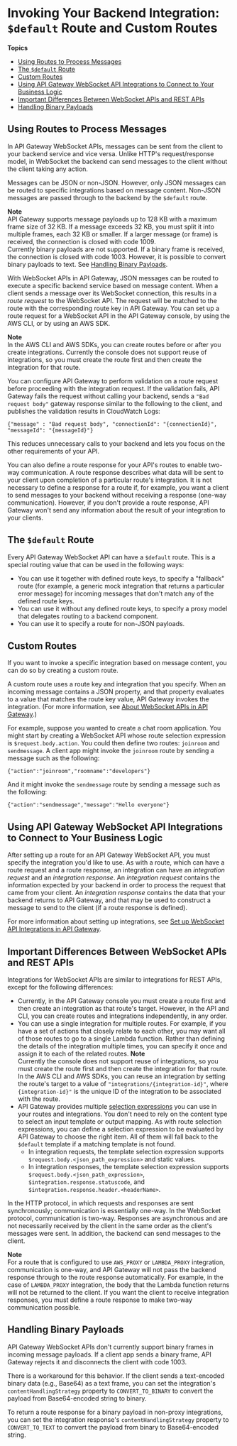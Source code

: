 # Invoking Your Backend Integration: `$default` Route and Custom Routes<a name="apigateway-websocket-api-routes-integrations"></a>

**Topics**
+ [Using Routes to Process Messages](#apigateway-websocket-api-overview-routes)
+ [The `$default` Route](#apigateway-websocket-api-routes-about-default)
+ [Custom Routes](#apigateway-websocket-api-routes-about-custom)
+ [Using API Gateway WebSocket API Integrations to Connect to Your Business Logic](#apigateway-websocket-api-overview-integrations)
+ [Important Differences Between WebSocket APIs and REST APIs](#apigateway-websocket-api-overview-integrations-differences)
+ [Handling Binary Payloads](#apigateway-websocket-api-overview-binary-payloads)

## Using Routes to Process Messages<a name="apigateway-websocket-api-overview-routes"></a>

In API Gateway WebSocket APIs, messages can be sent from the client to your backend service and vice versa\. Unlike HTTP's request/response model, in WebSocket the backend can send messages to the client without the client taking any action\.

Messages can be JSON or non\-JSON\. However, only JSON messages can be routed to specific integrations based on message content\. Non\-JSON messages are passed through to the backend by the `$default` route\.

**Note**  
API Gateway supports message payloads up to 128 KB with a maximum frame size of 32 KB\. If a message exceeds 32 KB, you must split it into multiple frames, each 32 KB or smaller\. If a larger message \(or frame\) is received, the connection is closed with code 1009\.  
Currently binary payloads are not supported\. If a binary frame is received, the connection is closed with code 1003\. However, it is possible to convert binary payloads to text\. See [Handling Binary Payloads](#apigateway-websocket-api-overview-binary-payloads)\.

With WebSocket APIs in API Gateway, JSON messages can be routed to execute a specific backend service based on message content\. When a client sends a message over its WebSocket connection, this results in a *route request* to the WebSocket API\. The request will be matched to the route with the corresponding route key in API Gateway\. You can set up a route request for a WebSocket API in the API Gateway console, by using the AWS CLI, or by using an AWS SDK\.

**Note**  
In the AWS CLI and AWS SDKs, you can create routes before or after you create integrations\. Currently the console does not support reuse of integrations, so you must create the route first and then create the integration for that route\.

You can configure API Gateway to perform validation on a route request before proceeding with the integration request\. If the validation fails, API Gateway fails the request without calling your backend, sends a `"Bad request body"` gateway response similar to the following to the client, and publishes the validation results in CloudWatch Logs: 

```
{"message" : "Bad request body", "connectionId": "{connectionId}", "messageId": "{messageId}"}
```

This reduces unnecessary calls to your backend and lets you focus on the other requirements of your API\.

You can also define a route response for your API's routes to enable two\-way communication\. A route response describes what data will be sent to your client upon completion of a particular route's integration\. It is not necessary to define a response for a route if, for example, you want a client to send messages to your backend without receiving a response \(one\-way communication\)\. However, if you don't provide a route response, API Gateway won't send any information about the result of your integration to your clients\.

## The `$default` Route<a name="apigateway-websocket-api-routes-about-default"></a>

Every API Gateway WebSocket API can have a `$default` route\. This is a special routing value that can be used in the following ways:
+ You can use it together with defined route keys, to specify a "fallback" route \(for example, a generic mock integration that returns a particular error message\) for incoming messages that don't match any of the defined route keys\.
+ You can use it without any defined route keys, to specify a proxy model that delegates routing to a backend component\.
+ You can use it to specify a route for non\-JSON payloads\.

## Custom Routes<a name="apigateway-websocket-api-routes-about-custom"></a>

If you want to invoke a specific integration based on message content, you can do so by creating a custom route\.

A custom route uses a route key and integration that you specify\. When an incoming message contains a JSON property, and that property evaluates to a value that matches the route key value, API Gateway invokes the integration\. \(For more information, see [About WebSocket APIs in API Gateway](apigateway-websocket-api-overview.md)\.\)

For example, suppose you wanted to create a chat room application\. You might start by creating a WebSocket API whose route selection expression is `$request.body.action`\. You could then define two routes: `joinroom` and `sendmessage`\. A client app might invoke the `joinroom` route by sending a message such as the following:

```
{"action":"joinroom","roomname":"developers"}
```

And it might invoke the `sendmessage` route by sending a message such as the following:

```
{"action":"sendmessage","message":"Hello everyone"}
```

## Using API Gateway WebSocket API Integrations to Connect to Your Business Logic<a name="apigateway-websocket-api-overview-integrations"></a>

After setting up a route for an API Gateway WebSocket API, you must specify the integration you'd like to use\. As with a route, which can have a route request and a route response, an integration can have an *integration request* and an *integration response*\. An *integration request* contains the information expected by your backend in order to process the request that came from your client\. An *integration response* contains the data that your backend returns to API Gateway, and that may be used to construct a message to send to the client \(if a route response is defined\)\.

For more information about setting up integrations, see [Set up WebSocket API Integrations in API Gateway](apigateway-websocket-api-integrations.md)\.

## Important Differences Between WebSocket APIs and REST APIs<a name="apigateway-websocket-api-overview-integrations-differences"></a>

Integrations for WebSocket APIs are similar to integrations for REST APIs, except for the following differences:
+ Currently, in the API Gateway console you must create a route first and then create an integration as that route's target\. However, in the API and CLI, you can create routes and integrations independently, in any order\.
+ You can use a single integration for multiple routes\. For example, if you have a set of actions that closely relate to each other, you may want all of those routes to go to a single Lambda function\. Rather than defining the details of the integration multiple times, you can specify it once and assign it to each of the related routes\.
**Note**  
Currently the console does not support reuse of integrations, so you must create the route first and then create the integration for that route\.  
In the AWS CLI and AWS SDKs, you can reuse an integration by setting the route's target to a value of `"integrations/{integration-id}"`, where `{integration-id}"` is the unique ID of the integration to be associated with the route\.
+ API Gateway provides multiple [selection expressions](apigateway-websocket-api-selection-expressions.md) you can use in your routes and integrations\. You don't need to rely on the content type to select an input template or output mapping\. As with route selection expressions, you can define a selection expression to be evaluated by API Gateway to choose the right item\. All of them will fall back to the `$default` template if a matching template is not found\.
  + In integration requests, the template selection expression supports `$request.body.<json_path_expression>` and static values\.
  + In integration responses, the template selection expression supports `$request.body.<json_path_expression>`, `$integration.response.statuscode`, and `$integration.response.header.<headerName>`\.

In the HTTP protocol, in which requests and responses are sent synchronously; communication is essentially one\-way\. In the WebSocket protocol, communication is two\-way\. Responses are asynchronous and are not necessarily received by the client in the same order as the client's messages were sent\. In addition, the backend can send messages to the client\.

**Note**  
For a route that is configured to use `AWS_PROXY` or `LAMBDA_PROXY` integration, communication is one\-way, and API Gateway will not pass the backend response through to the route response automatically\. For example, in the case of `LAMBDA_PROXY` integration, the body that the Lambda function returns will not be returned to the client\. If you want the client to receive integration responses, you must define a route response to make two\-way communication possible\.

## Handling Binary Payloads<a name="apigateway-websocket-api-overview-binary-payloads"></a>

API Gateway WebSocket APIs don't currently support binary frames in incoming message payloads\. If a client app sends a binary frame, API Gateway rejects it and disconnects the client with code 1003\.

There is a workaround for this behavior\. If the client sends a text\-encoded binary data \(e\.g\., Base64\) as a text frame, you can set the integration's `contentHandlingStrategy` property to `CONVERT_TO_BINARY` to convert the payload from Base64\-encoded string to binary\. 

To return a route response for a binary payload in non\-proxy integrations, you can set the integration response's `contentHandlingStrategy` property to `CONVERT_TO_TEXT` to convert the payload from binary to Base64\-encoded string\.
